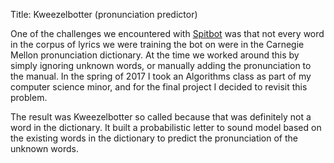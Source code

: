 Title: Kweezelbotter (pronunciation predictor)
<!-- Date: 11/5/2021 -->

One of the challenges we encountered with [Spitbot]({filename}../projects/jeezy.md) was that not every word in the corpus of lyrics we were training the bot on were in the Carnegie Mellon pronunciation dictionary.  At the time we worked around this by simply ignoring unknown words, or manually adding the pronunciation to the manual.
In the spring of 2017 I took an Algorithms class as part of my computer science minor, and for the final project I decided to revisit this problem.

The result was Kweezelbotter so called because that was definitely not a word in the dictionary.  It built a probabilistic letter to sound model based on the existing words in the dictionary to predict the pronunciation of the unknown words.
